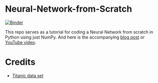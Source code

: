 # Neural-Network-from-Scratch
[![Binder](https://mybinder.org/badge_logo.svg)](https://mybinder.org/v2/gh/SebastianMantey/Neural-Network-from-Scratch/master)

This repo serves as a tutorial for coding a Neural Network from scratch in Python using just NumPy. And here is the accompanying [blog post](https://www.sebastian-mantey.com/code-blog/coding-a-neural-net-from-scratch-python) or [YouTube video](https://www.youtube.com/watch?v=PcfCEt5GdLY).

# Credits
- [Titanic data set](https://www.kaggle.com/c/titanic)
